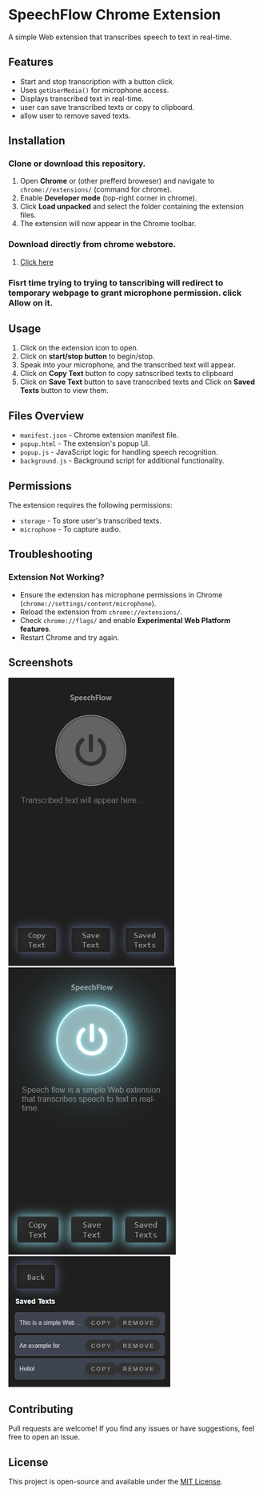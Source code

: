 # SpeechFlow Chrome Extension

A simple Web extension that transcribes speech to text in real-time.

## Features

- Start and stop transcription with a button click.
- Uses `getUserMedia()` for microphone access.
- Displays transcribed text in real-time.
- user can save transcribed texts or copy to clipboard.
- allow user to remove saved texts.

## Installation

### Clone or download this repository.
1. Open **Chrome** or (other prefferd broweser) and navigate to `chrome://extensions/` (command for chrome).
2. Enable **Developer mode** (top-right corner in chrome).
3. Click **Load unpacked** and select the folder containing the extension files.
4. The extension will now appear in the Chrome toolbar.
### Download directly from chrome webstore.
1. [Click here](https://chromewebstore.google.com/detail/speechflow/pominkicmlhfhbcnedcpggfebkhgjgce)

### Fisrt time trying to trying to tanscribing will redirect to temporary webpage to grant microphone permission. click **Allow** on it.

## Usage

1. Click on the extension icon to open.
2. Click on **start/stop button** to begin/stop.
3. Speak into your microphone, and the transcribed text will appear.
4. Click on **Copy Text** button to copy satnscribed texts to clipboard
5. Click on **Save Text** button to save transcribed texts and Click on **Saved Texts** button to view them.

## Files Overview

- `manifest.json` - Chrome extension manifest file.
- `popup.html` - The extension's popup UI.
- `popup.js` - JavaScript logic for handling speech recognition.
- `background.js` - Background script for additional functionality.

## Permissions

The extension requires the following permissions:

- `storage` - To store user's transcribed texts.
- `microphone` - To capture audio.

## Troubleshooting

### Extension Not Working?

- Ensure the extension has microphone permissions in Chrome (`chrome://settings/content/microphone`).
- Reload the extension from `chrome://extensions/`.
- Check `chrome://flags/` and enable **Experimental Web Platform features**.
- Restart Chrome and try again.

## Screenshots

![main page - transcribe off](Assets/Screenshots/ss1.png)
![main page - transcribe on](Assets/Screenshots/ss2.png)
![text saved page](Assets/Screenshots/ss3.png)

## Contributing

Pull requests are welcome! If you find any issues or have suggestions, feel free to open an issue.

## License

This project is open-source and available under the [MIT License](LICENSE).

